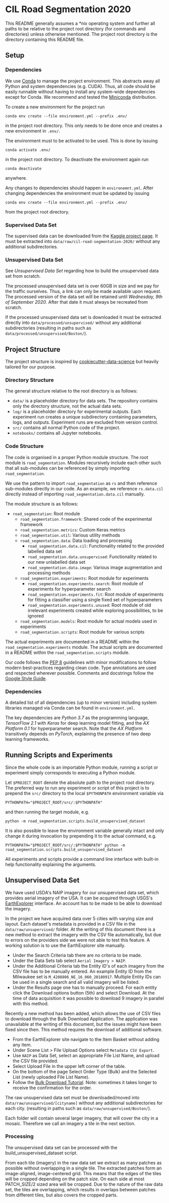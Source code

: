 CIL Road Segmentation 2020
==========================
This README generally assumes a *nix operating system
and further all paths to be relative to
the project root directory (for commands and directories)
unless otherwise mentioned.
The project root directory is the directory containing this README file.


Setup
-----
### Dependencies
We use [Conda](https://docs.conda.io) to manage the project environment.
This abstracts away all Python and system dependencies (e.g. CUDA).
Thus, all code should be easily runnable without
having to install any system-wide dependencies except for Conda.
We recommend and tested
the [Miniconda](https://docs.conda.io/en/latest/miniconda.html) distribution.

To create a new environment for the project run

    conda env create --file environment.yml --prefix .env/

in the project root directory.
This only needs to be done once and
creates a new environment in `.env/`.

The environment must to be activated to be used.
This is done by issuing

    conda activate .env/

in the project root directory.
To deactivate the environment again run

    conda deactivate

anywhere.

Any changes to dependencies should happen in `environemnt.yml`.
After changing dependencies the environment must be updated by issuing

    conda env create --file environment.yml --prefix .env/

from the project root directory.

### Supervised Data Set
The supervised data can be downloaded from
the [Kaggle project page](https://www.kaggle.com/c/cil-road-segmentation-2020).
It must be extracted into
`data/raw/cil-road-segmentation-2020/`
without any additional subdirectories.

### Unsupervised Data Set
See *Unsupervised Data Set* regarding how to build
the unsupervised data set from scratch.

The processed unsupervised data set is over 60GB in size and
we pay for the traffic ourselves.
Thus, a link can only be made available upon request.
The processed version of the data set
will be retained until *Wednesday, 9th of September 2020*.
After that date it must always be recreated from scratch.

If the processed unsupervised data set is downloaded
it must be extracted directly into
`data/processed/unsupervised/`
without any additional subdirectories
(resulting in paths such as `data/processed/unsupervised/Boston/`).


Project Structure
-----------------
The project structure is inspired by
[cookiecutter-data-science](https://github.com/drivendata/cookiecutter-data-science/)
but heavily tailored for our purpose.

### Directory Structure
The general structure relative to the root directory is as follows:
- `data/` is a placeholder directory for data sets.
    The repository contains only the directory structure,
    not the actual data sets.
- `log/` is a placeholder directory for experimental outputs.
    Each experiment run creates a unique subdirectory
    containing parameters, logs, and outputs.
    Experiment runs are excluded from version control.
- `src/` contains all normal Python code of the project.
- `notebooks/` contains all Jupyter notebooks.

### Code Structure
The code is organised in a proper Python module structure.
The root module is `road_segmentation`.
Modules recursively include each other such that all sub-modules
can be referenced by simply importing `road_segmentation`.

We use the pattern to import `road_segmentation` as `rs`
and then reference sub-modules directly in our code.
As an example,
we reference `rs.data.cil` directly
instead of importing `road_segmentation.data.cil` manually.

The module structure is as follows:
- `road_segmentation`: Root module
    - `road_segmentation.framework`: Shared code of the experimental framework
    - `road_segmentation.metrics`: Custom Keras metrics
    - `road_segmentation.util`: Various utility methods
    - `road_segmentation.data`: Data loading and processing
        - `road_segmentation.data.cil`:
            Functionality related to the provided labelled data set
        - `road_segmentation.data.unsupervised`:
            Functionality related to our new unlabelled data set
        - `road_segmentation.data.image`:
            Various image augmentation and processing methods
    - `road_segmentation.experiments`: Root module for experiments
        - `road_segmentation.experiments.search`:
            Root module of experiments for hyperparameter search
        - `road_segmentation.experiments.fit`:
            Root module of experiments for fitting a classifier using a single fixed set of hyperparameters
        - `road_segmentation.experiments.unused`:
            Root module of old irrelevant experiments
            created while exploring possibilities,
            to be ignored
    - `road_segmentation.models`: Root module for actual models used in experiments
    - `road_segmentation.scripts`: Root module for various scripts

The actual experiments are documented in a README within the
`road_segmentation.experiments` module.
The actual scripts are documented in a README within the
`road_segmentation.scripts` module.

Our code follows the [PEP 8](https://www.python.org/dev/peps/pep-0008/)
guidelines with minor modifications to follow modern best-practices
regarding clean code.
Type annotations are used and respected wherever possible.
Comments and docstrings follow the
[Google Style Guide](https://google.github.io/styleguide/pyguide.html#38-comments-and-docstrings).

### Dependencies
A detailed list of all dependencies (up to minor version)
including system libraries managed via Conda can be found
in `environment.yml`.

The key dependencies are
*Python 3.7* as the programming language,
*TensorFlow 2.1* with *Keras* for deep learning model fitting,
and the *AX Platform 0.1* for hyperparameter search.
Note that the *AX Platform* transitively depends on *PyTorch*,
explaining the presence of two deep learning frameworks.


Running Scripts and Experiments
--------------------------------
Since the whole code is an importable Python module,
running a script or experiment simply corresponds
to executing a Python module.

Let `$PROJECT_ROOT` denote the absolute path to the
project root directory.
The preferred way to run any experiment or script
of this project is to prepend the `src/` directory
to the local `$PYTHONPATH` environment variable via

    PYTHONPATH="$PROJECT_ROOT/src/:$PYTHONPATH"

and then running the target module, e.g.

    python -m road_segmentation.scripts.build_unsupervised_dataset

It is also possible to leave the environment variable
generally intact and only change it during invocation
by prepending it to the actual command, e.g.

    PYTHONPATH="$PROJECT_ROOT/src/:$PYTHONPATH" python -m road_segmentation.scripts.build_unsupervised_dataset

All experiments and scripts provide a command line interface
with built-in help functionality explaining the arguments.


Unsupervised Data Set
---------------------
We have used USDA's NAIP imagery for our unsupervised data set, which provides aerial imagery of the USA. It can be acquired through USGS's [EarthExplorer](https://earthexplorer.usgs.gov/) interface. An account has to be made to be able to download the imagery.

In the project we have acquired data over 5 cities with varying size and layout. Each dataset's metadata is provided in a CSV file in the `data/raw/unsupervised/` folder. At the writing of this document there is a new method to extract the imagery with the CSV file automatically, but due to errors on the providers side we were not able to test this feature. A working solution is to use the EarthExplorer site manually.

* Under the Search Criteria tab there are no criteria to be made.
* Under the Data Sets tab select `Aerial Imagery > NAIP`.
* Under the Additional Criteria tab the Entity ID's of each imagery from the CSV file has to be manually entered. An example Entity ID from the Milwaukee set is `M_4208806_NE_16_060_20180917`. Multiple Entity IDs can be used in a single search and all valid imagery will be listed.
* Under the Results page one has to manually proceed. For each entity click the Download options button (5th) and select Download. At the time of data acquisition it was possible to download 9 imagery in parallel with this method.

Recently a new method has been added, which allows the use of CSV files to download through the Bulk Download Application. The application was unavailable at the writing of this document, but the issues might have been fixed since then. This method requires the download of additional software.
* From the EarthExplorer site navigate to the Item Basket without adding any item. 
* Under Scene List > File Upload Options select `Metadata CSV Export`.
* Use `NAIP` as Data Set, select an appropriate File List Name, and upload the CSV file provided.
* Select Upload File in the upper left corner of the table.
* On the bottom of the page Select Order Type (Bulk) and the Selected List (newly uploaded File List Name).
* Follow the [Bulk Download Tutorial](https://lta.cr.usgs.gov/EEHelp/ee_help).
Note: sometimes it takes longer to receive the confirmation for the order.

The raw unsupervised data set must be downloaded/moved into
`data/raw/unsupervised/[cityname]`
without any additional subdirectories for each city.
(resulting in paths such as `data/raw/unsupervised/Boston/`).

Each folder will contain several larger imagery, that will cover the city in a mosaic. Therefore we call an imagery a tile in the next section.

### Processing

The unsupervised data set can be processed with the build_unsupervised_dataset script.

From each tile (imagery) in the raw data set we extract as many patches as possible without overlapping in a single tile. The extracted patches form an image-aligned, image-centered grid. This means that the edges of the tiles will be cropped depending on the patch size. On each side at most PATCH_SIZE/2 sized area will be cropped. Due to the nature of the raw data set, the tiles are overlapping, which results in overlaps between patches from different tiles, but also covers the cropped parts.

